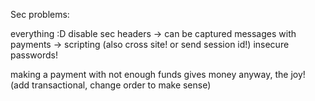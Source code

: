 Sec problems:

everything :D
disable sec headers -> can be captured
messages with payments -> scripting (also cross site! or send session id!)
insecure passwords!

making a payment with not enough funds gives money anyway, the joy! (add transactional, change order to make sense)